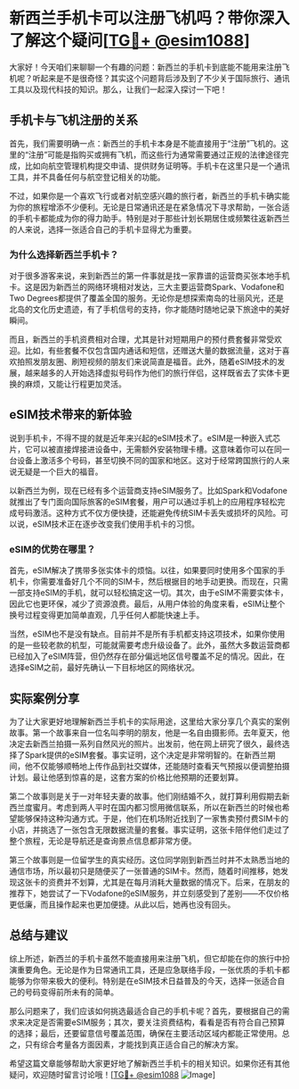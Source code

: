 # 新西兰手机卡可以注册飞机吗？带你深入了解这个疑问[[TG💪+ @esim1088](https://t.me/s/esim1088)]

大家好！今天咱们来聊聊一个有趣的问题：新西兰的手机卡到底能不能用来注册飞机呢？听起来是不是很奇怪？其实这个问题背后涉及到了不少关于国际旅行、通讯工具以及现代科技的知识。那么，让我们一起深入探讨一下吧！

## 手机卡与飞机注册的关系

首先，我们需要明确一点：新西兰的手机卡本身是不能直接用于“注册”飞机的。这里的“注册”可能是指购买或拥有飞机，而这些行为通常需要通过正规的法律途径完成，比如向航空管理机构提交申请、提供财务证明等。手机卡在这里只是一个通讯工具，并不具备任何与航空登记相关的功能。

不过，如果你是一个喜欢飞行或者对航空感兴趣的旅行者，新西兰的手机卡确实能为你的旅程增添不少便利。无论是日常通讯还是在紧急情况下寻求帮助，一张合适的手机卡都能成为你的得力助手。特别是对于那些计划长期居住或频繁往返新西兰的人来说，选择一张适合自己的手机卡显得尤为重要。

### 为什么选择新西兰手机卡？

对于很多游客来说，来到新西兰的第一件事就是找一家靠谱的运营商买张本地手机卡。这是因为新西兰的网络环境相对发达，三大主要运营商Spark、Vodafone和Two Degrees都提供了覆盖全国的服务。无论你是想探索南岛的壮丽风光，还是北岛的文化历史遗迹，有了手机信号的支持，你才能随时随地记录下旅途中的美好瞬间。

而且，新西兰的手机资费相对合理，尤其是针对短期用户的预付费套餐非常受欢迎。比如，有些套餐不仅包含国内通话和短信，还赠送大量的数据流量，这对于喜欢拍照发朋友圈、刷短视频的朋友们来说简直是福音。此外，随着eSIM技术的发展，越来越多的人开始选择虚拟号码作为他们的旅行伴侣，这样既省去了实体卡更换的麻烦，又能让行程更加灵活。

## eSIM技术带来的新体验

说到手机卡，不得不提的就是近年来兴起的eSIM技术了。eSIM是一种嵌入式芯片，它可以被直接焊接进设备中，无需额外安装物理卡槽。这意味着你可以在同一台设备上激活多个号码，甚至切换不同的国家和地区。这对于经常跨国旅行的人来说无疑是一个巨大的福音。

以新西兰为例，现在已经有多个运营商支持eSIM服务了。比如Spark和Vodafone就推出了专门面向国际旅客的eSIM套餐，用户可以通过手机上的应用程序轻松完成号码激活。这种方式不仅方便快捷，还能避免传统SIM卡丢失或损坏的风险。可以说，eSIM技术正在逐步改变我们使用手机卡的习惯。

### eSIM的优势在哪里？

首先，eSIM解决了携带多张实体卡的烦恼。以往，如果要同时使用多个国家的手机卡，你需要准备好几个不同的SIM卡，然后根据目的地手动更换。而现在，只需一部支持eSIM的手机，就可以轻松搞定这一切。其次，由于eSIM不需要实体卡，因此它也更环保，减少了资源浪费。最后，从用户体验的角度来看，eSIM让整个换号过程变得更加简单直观，几乎任何人都能快速上手。

当然，eSIM也不是没有缺点。目前并不是所有手机都支持这项技术，如果你使用的是一些较老款的机型，可能就需要考虑升级设备了。此外，虽然大多数运营商都已经加入了eSIM阵营，但仍然存在部分偏远地区信号覆盖不足的情况。因此，在选择eSIM之前，最好先确认一下目标地区的网络状况。

## 实际案例分享

为了让大家更好地理解新西兰手机卡的实际用途，这里给大家分享几个真实的案例故事。第一个故事来自一位名叫李明的朋友，他是一名自由摄影师。去年夏天，他决定去新西兰拍摄一系列自然风光的照片。出发前，他在网上研究了很久，最终选择了Spark提供的eSIM套餐。事实证明，这个决定是非常明智的。在新西兰期间，他不仅能够顺畅地上传作品到社交媒体，还能随时查看天气预报以便调整拍摄计划。最让他感到惊喜的是，这套方案的价格比他预期的还要划算。

第二个故事则是关于一对年轻夫妻的故事。他们刚结婚不久，就打算利用假期去新西兰度蜜月。考虑到两人平时在国内都习惯用微信联系，所以在新西兰的时候也希望能够保持这种沟通方式。于是，他们在机场附近找到了一家售卖预付费SIM卡的小店，并挑选了一张包含无限数据流量的套餐。事实证明，这张卡陪伴他们走过了整个旅程，无论是导航还是查询景点信息都非常方便。

第三个故事则是一位留学生的真实经历。这位同学刚到新西兰时并不太熟悉当地的通信市场，所以最初只是随便买了一张普通的SIM卡。然而，随着时间推移，她发现这张卡的资费并不划算，尤其是在每月消耗大量数据的情况下。后来，在朋友的推荐下，她尝试了一下Vodafone的eSIM服务，并立刻感受到了差别——不仅价格更低廉，而且操作起来也更加便捷。从此以后，她再也没有回头。

## 总结与建议

综上所述，新西兰的手机卡虽然不能直接用来注册飞机，但它却能在你的旅行中扮演重要角色。无论是作为日常通讯工具，还是应急联络手段，一张优质的手机卡都能够为你带来极大的便利。特别是在eSIM技术日益普及的今天，选择一张适合自己的号码变得前所未有的简单。

那么问题来了，我们应该如何挑选最适合自己的手机卡呢？首先，要根据自己的需求来决定是否需要eSIM服务；其次，要关注资费结构，看看是否有符合自己预算的选择；最后，还要留意信号覆盖范围，确保在主要活动区域内都能正常使用。总之，只有综合考量各方面因素，才能找到真正适合自己的解决方案。

希望这篇文章能够帮助大家更好地了解新西兰手机卡的相关知识。如果你还有其他疑问，欢迎随时留言讨论哦！[[TG💪+ @esim1088](https://t.me/s/esim1088) ![Image](https://i.postimg.cc/4NQfJmqS/Snipaste-2025-05-13-00-14-12.png)]